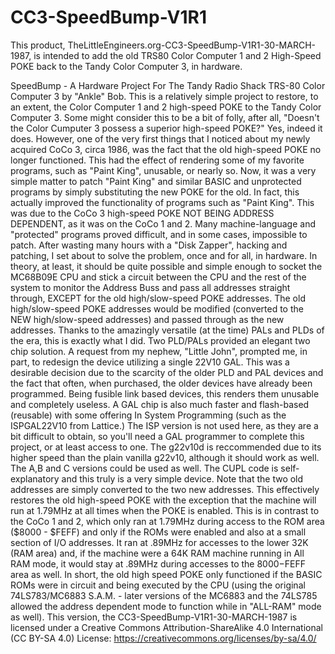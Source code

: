 # CC3-SpeedBump-V1R1
This product, TheLittleEngineers.org-CC3-SpeedBump-V1R1-30-MARCH-1987, is intended to add the old TRS80 Color Computer 1 and 2 High-Speed POKE back to the Tandy Color Computer 3, in hardware.

SpeedBump - A Hardware Project For The Tandy Radio Shack TRS-80 Color Computer 3 by "Ankle" Bob. This is a relatively simple project to restore, to an extent, the Color Computer 1 and 2 high-speed POKE to the Tandy Color Computer 3. Some might consider this to be a bit of folly, after all, "Doesn't the Color Cumputer 3 possess a superior high-speed POKE?" Yes, indeed it does. However, one of the very first things that I noticed about my newly acquired CoCo 3, circa 1986, was the fact that the old high-speed POKE no longer functioned. This had the effect of rendering some of my favorite programs, such as "Paint King", unusable, or nearly so. Now, it was a very simple matter to patch "Paint King" and similar BASIC and unprotected programs by simply substituting the new POKE for the old. In fact, this actually improved the functionality of programs such as "Paint King". This was due to the CoCo 3 high-speed POKE NOT BEING ADDRESS DEPENDENT, as it was on the CoCo 1 and 2. Many machine-language and "protected" programs proved difficult, and in some cases, impossible to patch. After wasting many hours with a "Disk Zapper", hacking and patching, I set about to solve the problem, once and for all, in hardware. In theory, at least, it should be quite possible and simple enough to socket the MC68B09E CPU and stick a circuit between the CPU and the rest of the system to monitor the Address Buss and pass all addresses straight through, EXCEPT for the old high/slow-speed POKE addresses. The old high/slow-speed POKE addresses would be modified (converted to the NEW high/slow-speed addresses) and passed through as the new addresses. Thanks to the amazingly versatile (at the time) PALs and PLDs of the era, this is exactly what I did. Two PLD/PALs provided an elegant two chip solution. A request from my nephew, "Little John", prompted me, in part, to redesign the device utilizing a single 22V10 GAL. This was a desirable decision due to the scarcity of the older PLD and PAL devices and the fact that often, when purchased, the older devices have already been programmed. Being fusible link based devices, this renders them unusable and completely useless. A GAL chip is also much faster and flash-based (reusable) with some offering In System Programming (such as the ISPGAL22V10 from Lattice.) The ISP version is not used here, as they are a bit difficult to obtain, so you'll need a GAL programmer to complete this project, or at least access to one. The g22v10d is reccommended due to its higher speed than the plain vanilla g22v10, although it should work as well. The A,B and C versions could be used as well. The CUPL code is self-explanatory and this truly is a very simple device. Note that the two old addresses are simply converted to the two new addresses. This effectively restores the old high-speed POKE with the exception that the machine will run at 1.79MHz at all times when the POKE is enabled. This is in contrast to the CoCo 1 and 2, which only ran at 1.79MHz during access to the ROM area ($8000 - $FEFF) and only if the ROMs were enabled and also at a small section of I/O addresses. It ran at .89MHz for accesses to the lower 32K (RAM area) and, if the machine were a 64K RAM machine running in All RAM mode, it would stay at .89MHz during accesses to the $8000-$FEFF area as well. In short, the old high speed POKE only functioned if the BASIC ROMs were in circuit and being executed by the CPU (using the original 74LS783/MC6883 S.A.M. - later versions of the MC6883 and the 74LS785 allowed the address dependent mode to function while in "ALL-RAM" mode as well). This version, the CC3-SpeedBump-V1R1-30-MARCH-1987 is licensed under a Creative Commons Attribution-ShareAlike 4.0 International (CC BY-SA 4.0) License: https://creativecommons.org/licenses/by-sa/4.0/
